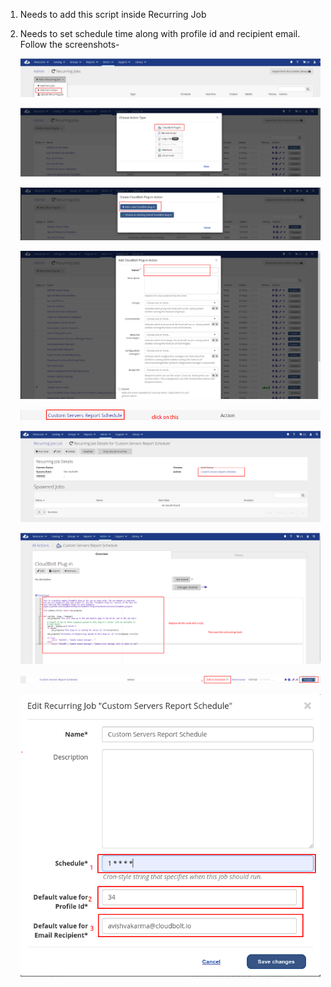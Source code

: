 1. Needs to add this script inside Recurring Job
2. Needs to set schedule time along with profile id and recipient email.
<br /> Follow the screenshots-

    ![Getting Started](./images/1.png)

    ![Getting Started](./images/2.png)

    ![Getting Started](./images/3.png)

    ![Getting Started](./images/4.png)

    ![Getting Started](./images/5.png)

    ![Getting Started](./images/6.png)

    ![Getting Started](./images/7.png)

    ![Getting Started](./images/8.png)

    ![Getting Started](./images/9.png)
